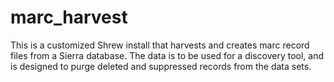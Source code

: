 # marc_harvest
This is a customized Shrew install that harvests and creates marc record files from a Sierra database. The data is to be used for a discovery tool, and is designed to purge deleted and suppressed records from the data sets.
